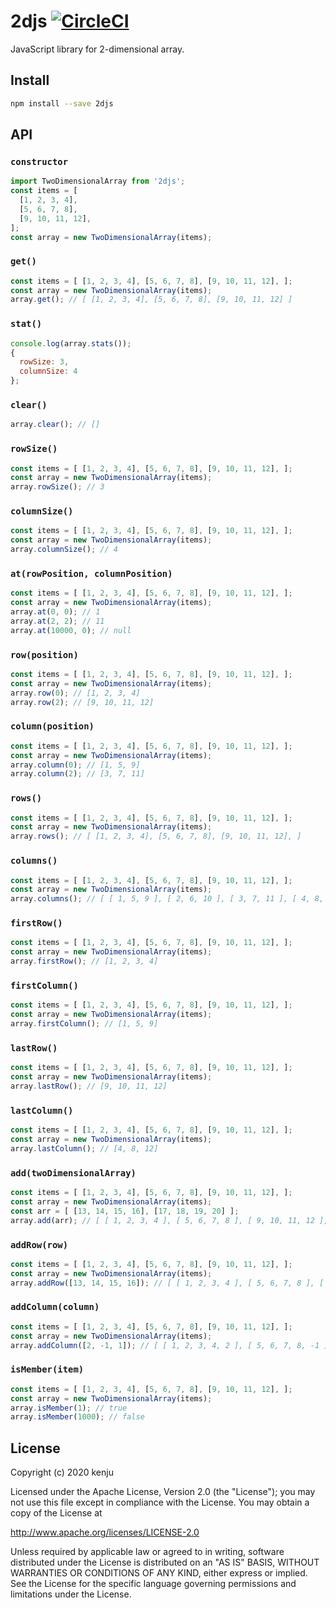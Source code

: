 # 2djs [![CircleCI](https://circleci.com/gh/kenju/2djs.svg?style=svg)](https://circleci.com/gh/kenju/2djs)

JavaScript library for 2-dimensional array.

## Install

```bash
npm install --save 2djs
```

## API

### `constructor`

```js
import TwoDimensionalArray from '2djs';
const items = [
  [1, 2, 3, 4],
  [5, 6, 7, 8],
  [9, 10, 11, 12],
];
const array = new TwoDimensionalArray(items);
```

### `get()`

```js
const items = [ [1, 2, 3, 4], [5, 6, 7, 8], [9, 10, 11, 12], ];
const array = new TwoDimensionalArray(items);
array.get(); // [ [1, 2, 3, 4], [5, 6, 7, 8], [9, 10, 11, 12] ]
```

### `stat()`

```js
console.log(array.stats());
{
  rowSize: 3,
  columnSize: 4
};
```

### `clear()`

```js
array.clear(); // []
```

### `rowSize()`

```js
const items = [ [1, 2, 3, 4], [5, 6, 7, 8], [9, 10, 11, 12], ];
const array = new TwoDimensionalArray(items);
array.rowSize(); // 3
```

### `columnSize()`

```js
const items = [ [1, 2, 3, 4], [5, 6, 7, 8], [9, 10, 11, 12], ];
const array = new TwoDimensionalArray(items);
array.columnSize(); // 4
```

### `at(rowPosition, columnPosition)`

```js
const items = [ [1, 2, 3, 4], [5, 6, 7, 8], [9, 10, 11, 12], ];
const array = new TwoDimensionalArray(items);
array.at(0, 0); // 1
array.at(2, 2); // 11
array.at(10000, 0); // null
```

### `row(position)`

```js
const items = [ [1, 2, 3, 4], [5, 6, 7, 8], [9, 10, 11, 12], ];
const array = new TwoDimensionalArray(items);
array.row(0); // [1, 2, 3, 4]
array.row(2); // [9, 10, 11, 12]
```

### `column(position)`

```js
const items = [ [1, 2, 3, 4], [5, 6, 7, 8], [9, 10, 11, 12], ];
const array = new TwoDimensionalArray(items);
array.column(0); // [1, 5, 9]
array.column(2); // [3, 7, 11]
```

### `rows()`

```js
const items = [ [1, 2, 3, 4], [5, 6, 7, 8], [9, 10, 11, 12], ];
const array = new TwoDimensionalArray(items);
array.rows(); // [ [1, 2, 3, 4], [5, 6, 7, 8], [9, 10, 11, 12], ]
```

### `columns()`

```js
const items = [ [1, 2, 3, 4], [5, 6, 7, 8], [9, 10, 11, 12], ];
const array = new TwoDimensionalArray(items);
array.columns(); // [ [ 1, 5, 9 ], [ 2, 6, 10 ], [ 3, 7, 11 ], [ 4, 8, 12 ] ]
```

### `firstRow()`

```js
const items = [ [1, 2, 3, 4], [5, 6, 7, 8], [9, 10, 11, 12], ];
const array = new TwoDimensionalArray(items);
array.firstRow(); // [1, 2, 3, 4]
```

### `firstColumn()`

```js
const items = [ [1, 2, 3, 4], [5, 6, 7, 8], [9, 10, 11, 12], ];
const array = new TwoDimensionalArray(items);
array.firstColumn(); // [1, 5, 9]
```

### `lastRow()`

```js
const items = [ [1, 2, 3, 4], [5, 6, 7, 8], [9, 10, 11, 12], ];
const array = new TwoDimensionalArray(items);
array.lastRow(); // [9, 10, 11, 12]
```

### `lastColumn()`

```js
const items = [ [1, 2, 3, 4], [5, 6, 7, 8], [9, 10, 11, 12], ];
const array = new TwoDimensionalArray(items);
array.lastColumn(); // [4, 8, 12]
```

### `add(twoDimensionalArray)`

```js
const items = [ [1, 2, 3, 4], [5, 6, 7, 8], [9, 10, 11, 12], ];
const array = new TwoDimensionalArray(items);
const arr = [ [13, 14, 15, 16], [17, 18, 19, 20] ];
array.add(arr); // [ [ 1, 2, 3, 4 ], [ 5, 6, 7, 8 ], [ 9, 10, 11, 12 ], [ 13, 14, 15, 16 ], [ 17, 18, 19, 20 ] ]
```

### `addRow(row)`

```js
const items = [ [1, 2, 3, 4], [5, 6, 7, 8], [9, 10, 11, 12], ];
const array = new TwoDimensionalArray(items);
array.addRow([13, 14, 15, 16]); // [ [ 1, 2, 3, 4 ], [ 5, 6, 7, 8 ], [ 9, 10, 11, 12 ], [ 13, 14, 15, 16 ] ]
```

### `addColumn(column)`

```js
const items = [ [1, 2, 3, 4], [5, 6, 7, 8], [9, 10, 11, 12], ];
const array = new TwoDimensionalArray(items);
array.addColumn([2, -1, 1]); // [ [ 1, 2, 3, 4, 2 ], [ 5, 6, 7, 8, -1 ], [ 9, 10, 11, 12, 1 ] ]
```
### `isMember(item)`

```js
const items = [ [1, 2, 3, 4], [5, 6, 7, 8], [9, 10, 11, 12], ];
const array = new TwoDimensionalArray(items);
array.isMember(1); // true
array.isMember(1000); // false
```

## License

Copyright (c) 2020 kenju

Licensed under the Apache License, Version 2.0 (the "License");
you may not use this file except in compliance with the License.
You may obtain a copy of the License at

http://www.apache.org/licenses/LICENSE-2.0

Unless required by applicable law or agreed to in writing, software
distributed under the License is distributed on an "AS IS" BASIS,
WITHOUT WARRANTIES OR CONDITIONS OF ANY KIND, either express or implied.
See the License for the specific language governing permissions and
limitations under the License.

